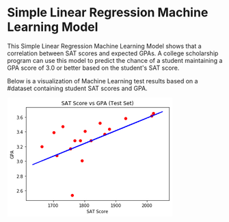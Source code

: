 # Simple Linear Regression Machine Learning Model

This Simple Linear Regression Machine Learning Model shows that a correlation between SAT scores and expected GPAs. A college scholarship program can use this model to predict the chance of a student maintaining a GPA score of 3.0 or better based on the student's SAT score. 

Below is a visualization of Machine Learning test results based on a #dataset containing student SAT scores and GPA.

![picture alt](https://github.com/mrkwapo/DataScience/blob/master/SimpleLinearRegression/AcademicModel/SATvsGPATestSet.png "Test Set Visualization")
